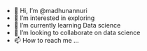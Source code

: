 - 👋 Hi, I’m @madhunannuri
- 👀 I’m interested in exploring
- 🌱 I’m currently learning Data science
- 💞️ I’m looking to collaborate on data science
- 📫 How to reach me ...

<!---
madhunannuri/madhunannuri is a ✨ special ✨ repository because its `README.md` (this file) appears on your GitHub profile.
You can click the Preview link to take a look at your changes.
--->
